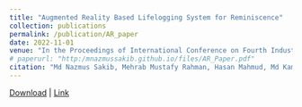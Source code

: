 ```yaml
---
title: "Augmented Reality Based Lifelogging System for Reminiscence"
collection: publications
permalink: /publication/AR_paper
date: 2022-11-01
venue: "In the Proceedings of International Conference on Fourth Industrial Revolution and Beyond"
# paperurl: "http:/mnazmussakib.github.io/files/AR_Paper.pdf"
citation: "Md Nazmus Sakib, Mehrab Mustafy Rahman, Hasan Mahmud, Md Kamrul Hasan. 'AR Based Life-logging System for Reminiscence.' In the Proceedings of International Conference on Fourth Industrial Revolution and Beyond 2021."
---
```


[Download](http:/mnazmussakib.github.io/files/AR_Paper.pdf) | [Link](https://link.springer.com/chapter/10.1007/978-981-19-2445-3_34)